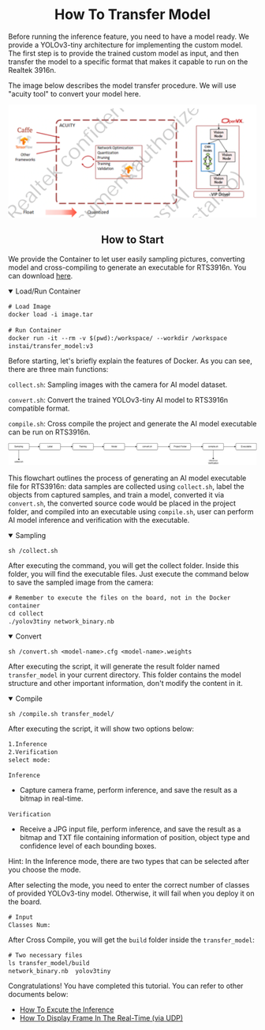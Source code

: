 # <div align="center">How To Transfer Model</div>

Before running the inference feature, you need to have a model ready. We provide a YOLOv3-tiny architecture for implementing the custom model. The first step is to provide the trained custom model as input, and then transfer the model to a specific format that makes it capable to run on the Realtek 3916n.

The image below describes the model transfer procedure. We will use "acuity tool" to convert your model here.

![alt text](../img/tranfer-model-procedure.png)

## <div align="center">How to Start</div>

We provide the Container to let user easily sampling pictures, converting model and cross-compiling to generate an executable for RTS3916n. You can download [here](https://drive.google.com/file/d/1NfLpzos6K0CqWbVXyVpKC9tl2tViwrFs/view?usp=sharing).

<details open>
<summary>Load/Run Container</summary>

```shell
# Load Image
docker load -i image.tar

# Run Container
docker run -it --rm -v $(pwd):/workspace/ --workdir /workspace instai/transfer_model:v3
```

Before starting, let's briefly explain the features of Docker. As you can see, there are three main functions:

`collect.sh`: Sampling images with the camera for AI model dataset.

`convert.sh`: Convert the trained YOLOv3-tiny AI model to RTS3916n compatible format.

`compile.sh`: Cross compile the project and generate the AI model executable can be run on RTS3916n.

![alt text](../img/docker-procedure.png)

<!-- Description -->

This flowchart outlines the process of generating an AI model executable file for RTS3916n: data samples are collected using `collect.sh`, label the objects from captured samples, and train a model, converted it via `convert.sh`, the converted source code would be placed in the project folder, and compiled into an executable using `compile.sh`, user can perform AI model inference and verification with the executable.

</details>

<details open>
<summary>Sampling</summary>

```shell
sh /collect.sh
```

After executing the command, you will get the collect folder. Inside this folder, you will find the executable files. Just execute the command below to save the sampled image from the camera:

```shell
# Remember to execute the files on the board, not in the Docker container
cd collect
./yolov3tiny network_binary.nb
```

</details>

<details open>
<summary>Convert</summary>

```shell
sh /convert.sh <model-name>.cfg <model-name>.weights
```

After executing the script, it will generate the result folder named `transfer_model` in your current directory. This folder contains the model structure and other important information, don't modify the content in it.

</details>

<details open>
<summary>Compile</summary>

```shell
sh /compile.sh transfer_model/
```

After executing the script, it will show two options below:

```shell
1.Inference
2.Verification
select mode:
```

`Inference`

- Capture camera frame, perform inference, and save the result as a bitmap in real-time.

`Verification`

- Receive a JPG input file, perform inference, and save the result as a bitmap and TXT file containing information of position, object type and confidence level of each bounding boxes.

Hint: In the Inference mode, there are two types that can be selected after you choose the mode.

After selecting the mode, you need to enter the correct number of classes of provided YOLOv3-tiny model. Otherwise, it will fail when you deploy it on the board.

```shell
# Input 
Classes Num:
```

After Cross Compile, you will get the `build` folder inside the `transfer_model`:

```shell
# Two necessary files
ls transfer_model/build
network_binary.nb  yolov3tiny
```

</details>

Congratulations! You have completed this tutorial. You can refer to other documents below:

- [How To Excute the Inference](../doc/inference.md)
- [How To Display Frame In The Real-Time (via UDP)](../doc/udp.md)